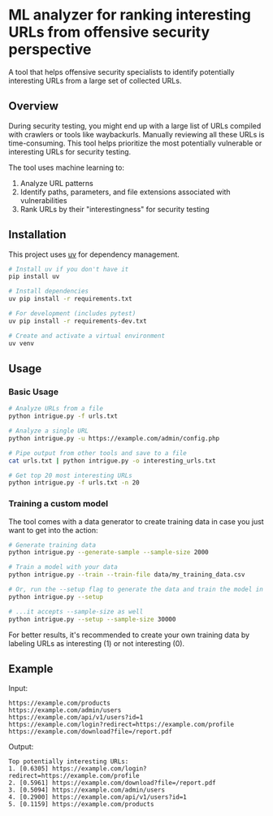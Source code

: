 # ML analyzer for ranking interesting URLs from offensive security perspective

A tool that helps offensive security specialists to identify potentially interesting URLs from a large set of collected URLs.

## Overview

During security testing, you might end up with a large list of URLs compiled with crawlers or tools like waybackurls. Manually reviewing all these URLs is time-consuming. This tool helps prioritize the most potentially vulnerable or interesting URLs for security testing.

The tool uses machine learning to:
1. Analyze URL patterns
2. Identify paths, parameters, and file extensions associated with vulnerabilities
3. Rank URLs by their "interestingness" for security testing

## Installation

This project uses [uv](https://github.com/astral-sh/uv) for dependency management.

```bash
# Install uv if you don't have it
pip install uv

# Install dependencies
uv pip install -r requirements.txt

# For development (includes pytest)
uv pip install -r requirements-dev.txt

# Create and activate a virtual environment
uv venv
```

## Usage

### Basic Usage

```bash
# Analyze URLs from a file
python intrigue.py -f urls.txt

# Analyze a single URL
python intrigue.py -u https://example.com/admin/config.php

# Pipe output from other tools and save to a file
cat urls.txt | python intrigue.py -o interesting_urls.txt

# Get top 20 most interesting URLs
python intrigue.py -f urls.txt -n 20
```

### Training a custom model

The tool comes with a data generator to create training data in case you just want to get into the action:

```bash
# Generate training data
python intrigue.py --generate-sample --sample-size 2000

# Train a model with your data
python intrigue.py --train --train-file data/my_training_data.csv

# Or, run the --setup flag to generate the data and train the model in one step
python intrigue.py --setup

# ...it accepts --sample-size as well
python intrigue.py --setup --sample-size 30000
```

For better results, it's recommended to create your own training data by labeling URLs as interesting (1) or not interesting (0).

## Example

Input:
```
https://example.com/products
https://example.com/admin/users
https://example.com/api/v1/users?id=1
https://example.com/login?redirect=https://example.com/profile
https://example.com/download?file=/report.pdf
```

Output:
```
Top potentially interesting URLs:
1. [0.6305] https://example.com/login?redirect=https://example.com/profile
2. [0.5961] https://example.com/download?file=/report.pdf
3. [0.5094] https://example.com/admin/users
4. [0.2900] https://example.com/api/v1/users?id=1
5. [0.1159] https://example.com/products
```